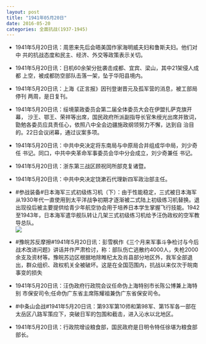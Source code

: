 ```yaml
---
layout: post
title: "1941年05月20日"
date: 2016-05-20
categories: 全面抗战(1937-1945)
---
```


<meta name="referrer" content="no-referrer" />

- 1941年5月20日讯：周恩来先后会晤美国作家海明威夫妇和鲁斯夫妇。他们对中 共的抗战态度和民主、经济、外交等政策表示关切。 

- 1941年5月20日讯：日机60余架分批袭击成都、宜宾、梁山，其中21架侵人成都 上空，被成都防空部队击落一架，坠于华阳县境内。 

- 1941年5月20日讯：上海《正言报》因刊登谢晋元及孤军营的消息，被工部局停刊 两周，是日复刊。 

- 1941年5月20日讯：绥境蒙政委员会第二届全体委员大会在伊盟扎萨克旗开幕， 沙王、鄂王、荣祥等出席，国民政府所派副指导长官朱绶光出席并致词， 勖勉各委员应具责任心，依照八中全会边疆施政纲领努力不懈，达到自 治目的。22日会议闭幕，通过议案多项。 

- 1941年5月20日讯：中共中央决定将东南局与中原局合并组成华中局，刘少奇任 书记。同口，中共中央革命军事委员会华中分会成立，刘少奇兼任 书记。 

- 1941年5月20日讯：浙东第三战区顾祝同所部克复诸暨。 

- 1941年5月20日讯：中共中央决定饶漱石代理新四军政治部主任。  

- #参战装备#日本海军三式初级练习机（下）：由于性能稳定，三式被日本海军从1930年代一直使用到太平洋战争初期才逐渐被二式陆上初级练习机替换。退出现役后被主要提供给青少年航空协会用于培养日本学生掌握飞行技能。1942至1943年，日本海军遣华舰队转让几架三式初级练习机给予汪伪政权的空军教导总队。 <br/><img src="https://ww3.sinaimg.cn/large/aca367d8jw1f41mccug6vj207k0853z1.jpg" />

- #豫皖苏反摩擦#1941年5月20日讯：彭雪枫作《三个月来军事斗争检讨与今后战术改进问题》讲话并作严肃检讨，称：部队伤亡逃散约4000人，失枪2000余支及资材等。豫皖苏边区根据地除睢杞太及肖县部分地区外，我军全部退出，群众组织、政权机关全被破坏。这是在全国范围内，抗战以来仅次于皖南事变的损失 

- 1941年5月20日讯：汪伪政府行政院会议任命伪上海特别市长陈公博兼上海特别 市保安司令;任命伪广东省主席陈耀祖兼伪广东省保安司令。 

- #中条山会战#1941年5月20日讯：第93军第10师和第98军、第15军各一部在太岳区八路军策应下，突破日军的包围和截击，进入沁水以北地区。 

- 1941年5月20日讯：行政院增设粮食部，国民政府是日明令特任徐堪为粮食部部长。 

